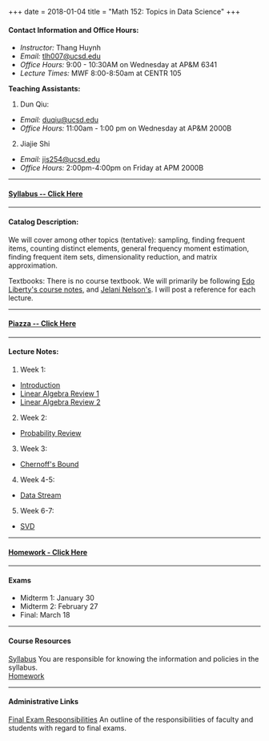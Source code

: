 +++
date = 2018-01-04
title = "Math 152: Topics in Data Science"
+++

#### Contact Information and Office Hours:  

  * *Instructor:* Thang Huynh  
  * *Email:* <tlh007@ucsd.edu>    
  * *Office Hours:* 9:00 - 10:30AM on Wednesday at AP&M 6341
  * *Lecture Times:* 	MWF	8:00-8:50am at CENTR 105

[email]: mailto:tlh007@ucsd.edu

**Teaching Assistants:**

1. Dun Qiu:  
  * *Email:* <duqiu@ucsd.edu>  
  * *Office Hours:* 11:00am - 1:00 pm on Wednesday at AP&M 2000B  
2. Jiajie Shi 
  * *Email:* <jis254@ucsd.edu>
  * *Office Hours:* 2:00pm-4:00pm on Friday at APM 2000B
--- 

#### [Syllabus -- Click Here](https://www.thanghuynh.io/teaching/math152_winter19/syllabus)

---
#### Catalog Description: 
We will cover among other topics (tentative): sampling, finding frequent items, counting distinct elements, general frequency moment estimation, finding frequent item sets, dimensionality reduction, and matrix approximation.

Textbooks: There is no course textbook. We will primarily be following [Edo Liberty's course notes](https://edoliberty.github.io/datamining2013a.html), and [Jelani Nelson's](https://www.sketchingbigdata.org/). I will post a reference for each lecture.


--- 
#### [Piazza -- Click Here](https://www.piazza.com/ucsd/winter2019/math152)

---
#### Lecture Notes:   

1. Week 1:
  * [Introduction](https://www.thanghuynh.io/teaching/math152_winter19/Math152_Intro.pdf)
  * [Linear Algebra Review 1](https://www.thanghuynh.io/teaching/math152_winter19/Math152_Lecture1.pdf)
  * [Linear Algebra Review 2](https://www.thanghuynh.io/teaching/math152_winter19/Math152_Lecture2.pdf)

2. Week 2:
  * [Probability Review](https://www.thanghuynh.io/teaching/math152_winter19/Math152_Lecture3_Probability.pdf)
  
3. Week 3:
  * [Chernoff's Bound](https://www.thanghuynh.io/teaching/math152_winter19/Math152_Lecture3_ChernoffBound.pdf)

4. Week 4-5:
  * [Data Stream](https://www.thanghuynh.io/teaching/math152_winter19/Math152_Lecture4.pdf)

5. Week 6-7:
  * [SVD](https://www.thanghuynh.io/teaching/math152_winter19/Math152_Lecture5_SVD.pdf)


---

#### [Homework - Click Here](https://www.thanghuynh.io/teaching/math152_winter19/homework/)

---   

#### Exams

  * Midterm 1: January 30
  * Midterm 2: February 27
  * Final: March 18

---  

#### Course Resources

[Syllabus](https://www.thanghuynh.io/teaching/math152_winter19/syllabus) You are responsible for knowing the information and policies in the syllabus.  
[Homework](https://www.thanghuynh.io/teaching/math152_winter19/homework/)


---  

#### Administrative Links  
[Final Exam Responsibilities](http://blink.ucsd.edu/Blink/External/Topics/How_To/0,1260,17998,00.html) An outline of the responsibilities of faculty and students
with regard to final exams.


